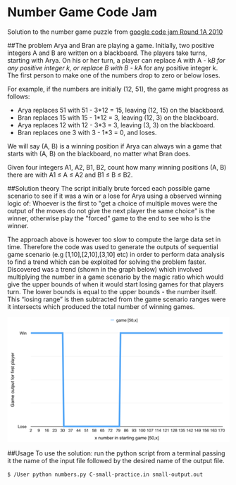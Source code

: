 # Number Game Code Jam
Solution to the number game puzzle from [google code jam Round 1A 2010](https://code.google.com/codejam/contest/544101/dashboard#s=p2)

##The problem
Arya and Bran are playing a game. Initially, two positive integers A and B are written on a blackboard. The players take turns, starting with Arya. On his or her turn, a player can replace A with A - k*B for any positive integer k, or replace B with B - k*A for any positive integer k. The first person to make one of the numbers drop to zero or below loses.

For example, if the numbers are initially (12, 51), the game might progress as follows:

- Arya replaces 51 with 51 - 3*12 = 15, leaving (12, 15) on the blackboard.
- Bran replaces 15 with 15 - 1*12 = 3, leaving (12, 3) on the blackboard.
- Arya replaces 12 with 12 - 3*3 = 3, leaving (3, 3) on the blackboard.
- Bran replaces one 3 with 3 - 1*3 = 0, and loses.

We will say (A, B) is a winning position if Arya can always win a game that starts with (A, B) on the blackboard, no matter what Bran does.

Given four integers A1, A2, B1, B2, count how many winning positions (A, B) there are with A1 ≤ A ≤ A2 and B1 ≤ B ≤ B2.

##Solution theory
The script initially brute forced each possible game scenario to see if it was a win or a lose for Arya using a observed winning logic of:
Whoever is the first to "get a choice of multiple moves were the output of the moves do not give the next player the same choice" is the winner, otherwise play the "forced" game to the end to see who is the winner.

The approach above is however too slow to compute the large data set in time. Therefore the code was used to generate the outputs of sequential game scenario (e.g [1,10],[2,10],[3,10] etc) in order to perform data analysis to find a trend which can be exploited for solving the problem faster. Discovered was a trend (shown in the graph below) which involved multiplying the number in a game scenario by the magic ratio which would give the upper bounds of when it would start losing games for that players turn. The lower bounds is equal to the upper bounds - the number itself. This “losing range” is then subtracted from the game scenario ranges were it intersects which produced the total number of winning games.

![Number game data chart][chart]

[chart]: /number-game-data.png "Number game data chart"

##Usage
To use the solution: run the python script from a terminal passing it the name of the input file followed by the desired name of the output file.   

```
$ /User python numbers.py C-small-practice.in small-output.out
```
